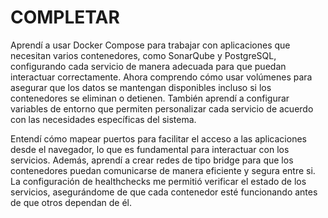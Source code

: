 # COMPLETAR  
Aprendí a usar Docker Compose para trabajar con aplicaciones que necesitan varios contenedores, como SonarQube y PostgreSQL, configurando cada servicio de manera adecuada para que puedan interactuar correctamente. Ahora comprendo cómo usar volúmenes para asegurar que los datos se mantengan disponibles incluso si los contenedores se eliminan o detienen. También aprendí a configurar variables de entorno que permiten personalizar cada servicio de acuerdo con las necesidades específicas del sistema.

Entendí cómo mapear puertos para facilitar el acceso a las aplicaciones desde el navegador, lo que es fundamental para interactuar con los servicios. Además, aprendí a crear redes de tipo bridge para que los contenedores puedan comunicarse de manera eficiente y segura entre si. La configuración de healthchecks me permitió verificar el estado de los servicios, asegurándome de que cada contenedor esté funcionando antes de que otros dependan de él.



